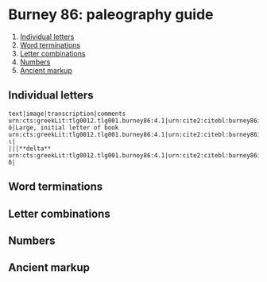 # Burney 86: paleography guide


1. [Individual letters](#individual-letters)
1. [Word terminations](#letter-combinations)
1. [Letter combinations](#letter-combinations)
1. [Numbers](#numbers)
1. [Ancient markup](#ancient-markup)


## Individual letters

```paleography
text|image|transcription|comments
urn:cts:greekLit:tlg0012.tlg001.burney86:4.1|urn:cite2:citebl:burney86imgs.v1:burney_ms_86_f028v@0.3363,0.6037,0.03300,0.03757|ὁ|Large, initial letter of book
urn:cts:greekLit:tlg0012.tlg001.burney86:4.1|urn:cite2:citebl:burney86imgs.v1:burney_ms_86_f028v@0.3671,0.6169,0.007039,0.01086|ι|
|||**delta**
urn:cts:greekLit:tlg0012.tlg001.burney86:4.1|urn:cite2:citebl:burney86imgs.v1:burney_ms_86_f028v@0.3766,0.6128,0.01100,0.01620|δ|
```

## Word terminations

## Letter combinations

## Numbers

## Ancient markup
